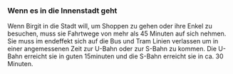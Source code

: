 ### Wenn es in die Innenstadt geht

Wenn Birgit in die Stadt will, um Shoppen zu gehen oder ihre Enkel zu besuchen, muss sie Fahrtwege von mehr als 45 Minuten auf sich nehmen. Sie muss im endeffekt sich auf die Bus und Tram Linien verlassen um in einer angemessenen Zeit zur U-Bahn oder zur S-Bahn zu kommen. Die U-Bahn erreicht sie in guten 15minuten und die S-Bahn erreicht sie in ca. 30 Minuten.
